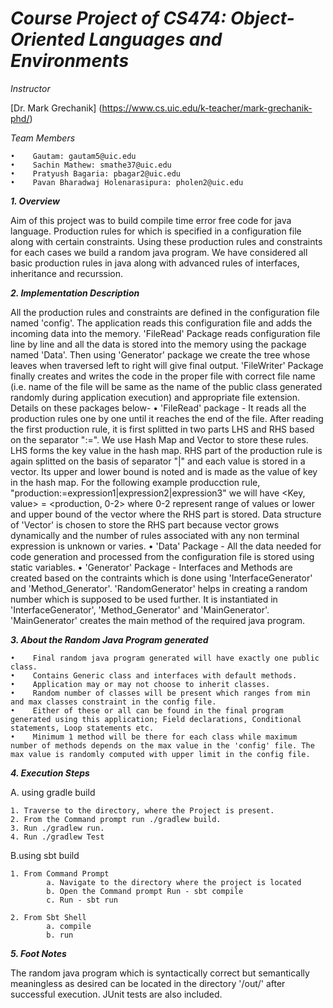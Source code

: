 _Course Project of CS474: Object-Oriented Languages and Environments_
======================================================================

_Instructor_

[Dr. Mark Grechanik] (https://www.cs.uic.edu/k-teacher/mark-grechanik-phd/)

_Team Members_

    •	 Gautam: gautam5@uic.edu
    •	 Sachin Mathew: smathe37@uic.edu
    •	 Pratyush Bagaria: pbagar2@uic.edu
    •	 Pavan Bharadwaj Holenarasipura: pholen2@uic.edu


_**1. Overview**_

Aim of this project was to build compile time error free code for java language. Production rules for which is specified in a configuration file along with certain constraints. Using these production rules and constraints for each cases we build a random java program. We have considered all basic production rules in java along with advanced rules of interfaces, inheritance and recurssion. 


_**2. Implementation Description**_

All the production rules and constraints are defined in the configuration file named 'config'. The application reads this configuration file and adds the incoming data into the memory. 'FileRead' Package reads configuration file line by line and all the data is stored into the memory using the package named 'Data'. Then using 'Generator' package we create the tree whose leaves when traversed left to right will give final output. 'FileWriter' Package finally creates and writes the code in the proper file with correct file name (i.e. name of the file will be same as the name of the public class generated randomly during application execution) and appropriate file extension. Details on these packages below-
    •	 'FileRead' package - It reads all the production rules one by one until it reaches the end of the file. After reading the first production rule, it is first splitted in two parts LHS and RHS based on the separator ":=". We use Hash Map and Vector to store these rules. LHS forms the key value in the hash map. RHS part of the production rule is again splitted on the basis of separator "|" and each value is stored in a vector. Its upper and lower bound is noted and is made as the value of key in the hash map. For the following example producction rule, "production:=expression1|expression2|expression3" we will have <Key, value> = <production, 0-2> where 0-2 represent range of values or lower and upper bound of the vector where the RHS part is stored. Data structure of 'Vector' is chosen to store the RHS part because vector grows dynamically and the number of rules associated with any non terminal expression is unknown or varies. 
    •	 'Data' Package - All the data needed for code generation and processed from the configuration file is stored using static variables. 
    •	 'Generator' Package - Interfaces and Methods are created based on the contraints which is done using 'InterfaceGenerator' and 'Method_Generator'. 'RandomGenerator' helps in creating a random number which is supposed to be used further. It is instantiated in 'InterfaceGenerator', 'Method_Generator' and 'MainGenerator'. 'MainGenerator' creates the main method of the required java program.


_**3. About the Random Java Program generated**_

    •	 Final random java program generated will have exactly one public class.
    •	 Contains Generic class and interfaces with default methods.
    •	 Application may or may not choose to inherit classes.
    •	 Random number of classes will be present which ranges from min and max classes constraint in the config file.
    •	 Either of these or all can be found in the final program generated using this application; Field declarations, Conditional statements, Loop statements etc.
    •	 Minimum 1 method will be there for each class while maximum number of methods depends on the max value in the 'config' file. The max value is randomly computed with upper limit in the config file.
    
_**4. Execution Steps**_

A. using gradle build

	1. Traverse to the directory, where the Project is present.
	2. From the Command prompt run ./gradlew build.
	3. Run ./gradlew run.
	4. Run ./gradlew Test

B.using sbt build

	1. From Command Prompt
			a. Navigate to the directory where the project is located
			b. Open the Command prompt Run - sbt compile
			c. Run - sbt run

	2. From Sbt Shell
			a. compile
			b. run

_**5. Foot Notes**_

The random java program which is syntactically correct but semantically meaningless as desired can be located in the directory '/out/' after successful execution. JUnit tests are also included.